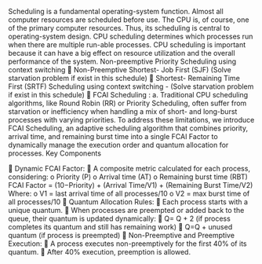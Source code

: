Scheduling is a fundamental operating-system function. Almost all computer resources are
scheduled before use. The CPU is, of course, one of the primary computer resources. Thus,
its scheduling is central to operating-system design. CPU scheduling determines which
processes run when there are multiple run-able processes. CPU scheduling is important
because it can have a big effect on resource utilization and the overall performance of the
system. 
Non-preemptive Priority Scheduling using context switching
 Non-Preemptive Shortest- Job First (SJF)
(Solve starvation problem if exist in this schedule)
 Shortest- Remaining Time First (SRTF) Scheduling using context switching -
(Solve starvation problem if exist in this schedule)
 FCAI Scheduling :
a. Traditional CPU scheduling algorithms, like Round Robin (RR) or Priority
Scheduling, often suffer from starvation or inefficiency when handling a mix
of short- and long-burst processes with varying priorities. To address these
limitations, we introduce FCAI Scheduling, an adaptive scheduling algorithm
that combines priority, arrival time, and remaining burst time into a single
FCAI Factor to dynamically manage the execution order and quantum
allocation for processes.
Key Components

 Dynamic FCAI Factor:
 A composite metric calculated for each process, considering:
o Priority (P)
o Arrival time (AT)
o Remaining burst time (RBT)
FCAI Factor = (10−Priority) + (Arrival Time/V1) + (Remaining Burst Time/V2)
Where:
o V1 = last arrival time of all processes/10
o V2 = max burst time of all processes/10
 Quantum Allocation Rules:
 Each process starts with a unique quantum.
 When processes are preempted or added back to the queue, their quantum is
updated dynamically:
 Q= Q + 2 (if process completes its quantum and still has remaining work)
 Q=Q + unused quantum (if process is preempted)
 Non-Preemptive and Preemptive Execution:
 A process executes non-preemptively for the first 40% of its quantum.
 After 40% execution, preemption is allowed.
